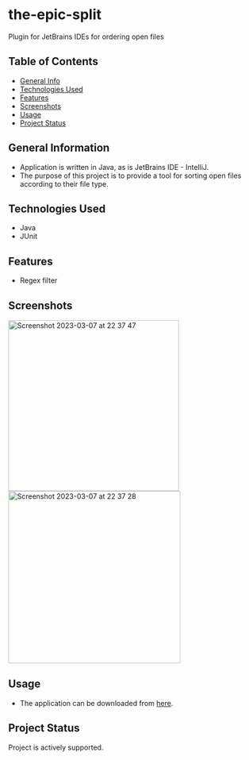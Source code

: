 # the-epic-split

Plugin for JetBrains IDEs for ordering open files

## Table of Contents

* [General Info](#general-information)
* [Technologies Used](#technologies-used)
* [Features](#features)
* [Screenshots](#screenshots)
* [Usage](#usage)
* [Project Status](#project-status)

## General Information

- Application is written in Java, as is JetBrains IDE - IntelliJ.
- The purpose of this project is to provide a tool for sorting open files according to their file type.

## Technologies Used

- Java
- JUnit

## Features

- Regex filter

## Screenshots

<img width="344" alt="Screenshot 2023-03-07 at 22 37 47" src="https://user-images.githubusercontent.com/45360754/223558752-5dc26b03-7b2a-4e56-baee-fe1dbbc5b7e2.png">

<img width="347" alt="Screenshot 2023-03-07 at 22 37 28" src="https://user-images.githubusercontent.com/45360754/223558753-0a5cedc7-add1-4219-8a0d-5af356efb803.png">

## Usage

* The application can be downloaded from [here](https://plugins.jetbrains.com/plugin/21085-the-epic-split).

## Project Status

Project is actively supported.

